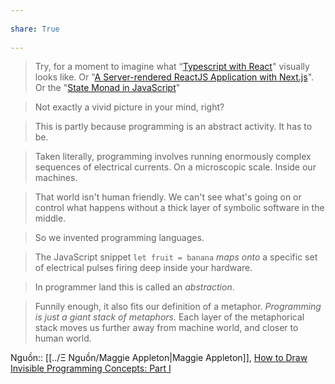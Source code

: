 ---  
share: True  
---  
> Try, for a moment to imagine what “[Typescript with React](https://egghead.io/courses/use-typescript-to-develop-react-applications)" visually looks like. Or "[A Server-rendered ReactJS Application with Next.js](https://egghead.io/courses/build-a-server-rendered-reactjs-application-with-next-js)". Or the "[State Monad in JavaScript](https://egghead.io/courses/state-monad-in-javascript)"  
>   
> Not exactly a vivid picture in your mind, right?  
>   
> This is partly because programming is an abstract activity. It has to be.    
> Taken literally, programming involves running enormously complex sequences of electrical currents. On a microscopic scale. Inside our machines.    
> That world isn't human friendly. We can't see what's going on or control what happens without a thick layer of symbolic software in the middle.  
>   
> So we invented programming languages.    
> The JavaScript snippet `let fruit = banana` _maps onto_ a specific set of electrical pulses firing deep inside your hardware.  
>   
> In programmer land this is called an _abstraction_.  
>   
> Funnily enough, it also fits our definition of a metaphor. _Programming is just a giant stack of metaphors._ Each layer of the metaphorical stack moves us further away from machine world, and closer to human world.  
  
Nguồn:: [[../Ξ Nguồn/Maggie Appleton|Maggie Appleton]], [How to Draw Invisible Programming Concepts: Part I](https://maggieappleton.com/drawinginvisibles1)  
